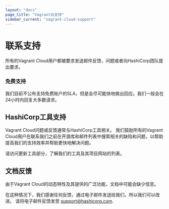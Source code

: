 ```yaml
---
layout: "docs"
page_title: "Vagrant云支持"
sidebar_current: "vagrant-cloud-support"
---
```


# 联系支持

所有的Vagrant Cloud用户都被要求发送邮件反馈，问题或者向HashiCorp团队提出要求。

### 免费支持

我们目前不公布支持免费账户的SLA，但是会尽可能快地做出回应。我们一般会在24小时内回复大多数请求。


## HashiCorp工具支持

Vagrant Cloud问题或反馈通常与HashiCorp工具相关。
我们鼓励所有的Vagrant Cloud用户在联系我们之前在开源库和邮件列表中搜索相关的缺陷和问题，以帮助提高我们的支持效率并帮助更快地解决问题。

请访问更新工具部分，了解我们的工具及其项目网站的列表。

## 文档反馈

由于Vagrant Cloud的动态特性及其提供的广泛功能，文档中可能会缺少信息。

在这种情况下，我们感谢任何反馈，通过电子邮件发送给我们，所以我们可以改进。 请将电子邮件反馈发至
<a href="mailto:support@hashicorp.com">support@hashicorp.com</a>.
